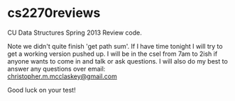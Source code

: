 cs2270reviews
=============

CU Data Structures Spring 2013 Review code.

Note we didn't quite finish 'get path sum'.  If I have time tonight I will try to get a working 
version pushed up.  I will be in the csel from 7am to 2ish if anyone wants to come in and 
talk or ask questions. I will also do my best to answer any questions over email:  
christopher.m.mcclaskey@gmail.com

Good luck on your test!
